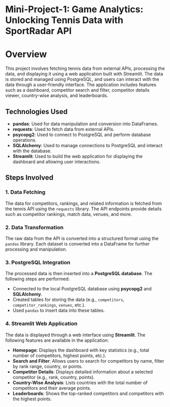 # Mini-Project-1: Game Analytics: Unlocking Tennis Data with SportRadar API

# Overview

This project involves fetching tennis data from external APIs, processing the data, and displaying it using a web application built with Streamlit. The data is stored and managed using PostgreSQL, and users can interact with the data through a user-friendly interface. The application includes features such as a dashboard, competitor search and filter, competitor details viewer, country-wise analysis, and leaderboards.

## Technologies Used

- **pandas**: Used for data manipulation and conversion into DataFrames.
- **requests**: Used to fetch data from external APIs.
- **psycopg2**: Used to connect to PostgreSQL and perform database operations.
- **SQLAlchemy**: Used to manage connections to PostgreSQL and interact with the database.
- **Streamlit**: Used to build the web application for displaying the dashboard and allowing user interactions.

## Steps Involved

### 1. Data Fetching

The data for competitors, rankings, and related information is fetched from the tennis API using the `requests` library. The API endpoints provide details such as competitor rankings, match data, venues, and more.

### 2. Data Transformation

The raw data from the API is converted into a structured format using the `pandas` library. Each dataset is converted into a DataFrame for further processing and manipulation. 

### 3. PostgreSQL Integration

The processed data is then inserted into a **PostgreSQL database**. The following steps are performed:
- Connected to the local PostgreSQL database using **psycopg2** and **SQLAlchemy**.
- Created tables for storing the data (e.g., `competitors`, `competitor_rankings`, `venues`, etc.).
- Used `pandas` to insert data into these tables.

### 4. Streamlit Web Application

The data is displayed through a web interface using **Streamlit**. The following features are available in the application:
- **Homepage**: Displays the dashboard with key statistics (e.g., total number of competitors, highest points, etc.).
- **Search and Filter**: Allows users to search for competitors by name, filter by rank range, country, or points.
- **Competitor Details**: Displays detailed information about a selected competitor (e.g., rank, country, points).
- **Country-Wise Analysis**: Lists countries with the total number of competitors and their average points.
- **Leaderboards**: Shows the top-ranked competitors and competitors with the highest points.
